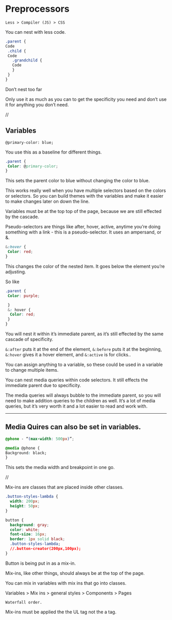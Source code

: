 # Preprocessors

`Less > Compiler (JS) > CSS`

You can nest with less code.

```CSS
.parent {
Code
 .child {
 Code
   .grandchild {
   Code
   }
 }
}
```

Don’t nest too far

Only use it as much as you can to get the specificity you need and don’t use it for anything you don’t need.

//

## Variables

`@primary-color: blue;`

You use this as a baseline for different things.

```CSS
.parent {
 Color: @primary-color;
}
```

This sets the parent color to blue without changing the color to blue.

This works really well when you have multiple selectors based on the colors or selectors. So you can build themes with the variables and make it easier to make changes later on down the line.

Variables must be at the top top of the page, because we are still effected by the cascade.

Pseudo-selectors are things like after, hover, active, anytime you’re doing something with a link - this is a pseudo-selector. It uses an ampersand, or &.

```CSS
&:hover {
 Color: red;
}
```

This changes the color of the nested item. It goes below the element you’re adjusting.

So like

``` CSS
.parent {
 Color: purple;

 }
 &: hover {
  Color: red;
 }
}
```

You will nest it within it’s immediate parent, as it’s still effected by the same cascade of specificity.

`&:after` puts it at the end of the element, `&:before` puts it at the beginning, `&:hover` gives it a hover element, and `&:active` is for clicks..

You can assign anything to a variable, so these could be used in a variable to change multiple items.

You can nest media queries within code selectors. It still effects the immediate parent due to specificity.

The media queries will always bubble to the immediate parent, so you will need to make addition queries to the children as well. It’s a lot of media queries, but it’s very worth it and a lot easier to read and work with.

---

## Media Quires can also be set in variables.
```CSS
@phone - “(max-width: 500px)”;

@media @phone {
Background: black;
}
```
This sets the media width and breakpoint in one go.

//

Mix-ins are classes that are placed inside other classes.

```CSS
.button-styles-lambda {
  width: 200px;
  height: 50px;
}

button {
  background: gray;
  color: white;
  font-size: 16px;
  border: 1px solid black;
  .button-styles-lambda;
  //.button-creator(200px,100px);
}
```

Button is being put in as a mix-in.

Mix-ins, like other things, should always be at the top of the page.

You can mix in variables with mix ins that go into classes.

Variables > Mix ins > general styles > Components > Pages

`Waterfall order.`

Mix-ins must be applied the the UL tag not the a tag.



